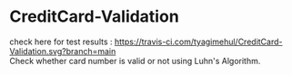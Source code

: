 # CreditCard-Validation
check here for test results : https://travis-ci.com/tyagimehul/CreditCard-Validation.svg?branch=main</br>
Check whether card number is valid or not using Luhn's Algorithm.
